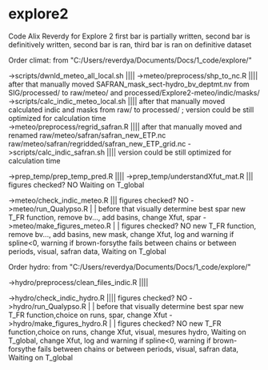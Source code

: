 # explore2
Code Alix Reverdy for Explore 2
first bar is partially written, second bar is definitively written, second bar is ran, third bar is ran on definitive dataset



Order climat:
from "C:/Users/reverdya/Documents/Docs/1_code/explore/"

->scripts/dwnld_meteo_all_local.sh			||||
->meteo/preprocess/shp_to_nc.R				||||	after that manually moved SAFRAN_mask_sect-hydro_bv_deptmt.nv from SIG/processed/ to raw/meteo/ and processed/Explore2-meteo/indic/masks/					
->scripts/calc_indic_meteo_local.sh			||||	after that manually moved calculated indic and masks from raw/ to processed/ ; version could be still optimized for calculation time							
->meteo/preprocess/regrid_safran.R			||||	after that manually moved and renamed raw/meteo/safran/safran_new_ETP.nc raw/meteo/safran/regridded/safran_new_ETP_grid.nc
->scripts/calc_indic_safran.sh				||||	version could be still optimized for calculation time

->prep_temp/prep_temp_pred.R				||||
->prep_temp/understandXfut_mat.R			|||	figures checked? NO														Waiting on T_global

->meteo/check_indic_meteo.R				|||	figures checked? NO
->meteo/run_Qualypso.R					| |	before that visually determine best spar											new T_FR function, remove bv..., add basins, change Xfut, spar
->meteo/make_figures_meteo.R				| |	figures checked? NO														new T_FR function,  remove bv..., add basins, new mask, change Xfut, log and warning if spline<0, warning if brown-forsythe fails between chains or between periods, visual, safran data, Waiting on T_global



Order hydro:
from "C:/Users/reverdya/Documents/Docs/1_code/explore/"

->hydro/preprocess/clean_files_indic.R			||||																	

->hydro/check_indic_hydro.R				||||	figures checked? NO
->hydro/run_Qualypso.R					| |	before that visually determine best spar											new T_FR function,choice on runs, spar, change Xfut
->hydro/make_figures_hydro.R				| |	figures checked? NO														new T_FR function,choice on runs, change Xfut, visual, mesures hydro, Waiting on T_global, change Xfut, log and warning if spline<0, warning if brown-forsythe fails between chains or between periods, visual, safran data, Waiting on T_global

